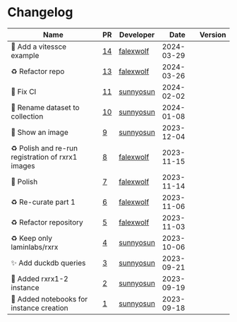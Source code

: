 # Changelog

<!-- prettier-ignore -->
Name | PR | Developer | Date | Version
--- | --- | --- | --- | ---
🍱 Add a vitessce example | [14](https://github.com/laminlabs/lamin-spatial/pull/14) | [falexwolf](https://github.com/falexwolf) | 2024-03-29 |
♻️ Refactor repo | [13](https://github.com/laminlabs/lamin-spatial/pull/13) | [falexwolf](https://github.com/falexwolf) | 2024-03-26 |
💚 Fix CI | [11](https://github.com/laminlabs/rxrx-lamin/pull/11) | [sunnyosun](https://github.com/sunnyosun) | 2024-02-02 |
🚚 Rename dataset to collection | [10](https://github.com/laminlabs/rxrx-lamin/pull/10) | [sunnyosun](https://github.com/sunnyosun) | 2024-01-08 |
💄 Show an image | [9](https://github.com/laminlabs/rxrx-lamin/pull/9) | [sunnyosun](https://github.com/sunnyosun) | 2023-12-04 |
♻️ Polish and re-run registration of rxrx1 images | [8](https://github.com/laminlabs/rxrx-lamin/pull/8) | [falexwolf](https://github.com/falexwolf) | 2023-11-15 |
📝 Polish | [7](https://github.com/laminlabs/rxrx-lamin/pull/7) | [falexwolf](https://github.com/falexwolf) | 2023-11-14 |
♻️  Re-curate part 1 | [6](https://github.com/laminlabs/rxrx-lamin/pull/6) | [falexwolf](https://github.com/falexwolf) | 2023-11-06 |
♻️ Refactor repository | [5](https://github.com/laminlabs/rxrx-lamin/pull/5) | [falexwolf](https://github.com/falexwolf) | 2023-11-03 |
♻️ Keep only laminlabs/rxrx | [4](https://github.com/laminlabs/rxrx-lamin/pull/4) | [sunnyosun](https://github.com/sunnyosun) | 2023-10-06 |
✨ Add duckdb queries | [3](https://github.com/laminlabs/rxrx1-lamin/pull/3) | [sunnyosun](https://github.com/sunnyosun) | 2023-09-21 |
🍱 Added rxrx1-2 instance | [2](https://github.com/laminlabs/rxrx1-lamin/pull/2) | [sunnyosun](https://github.com/sunnyosun) | 2023-09-19 |
📝 Added notebooks for instance creation | [1](https://github.com/laminlabs/rxrx1-lamin/pull/1) | [sunnyosun](https://github.com/sunnyosun) | 2023-09-18 |
